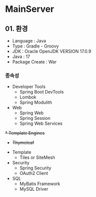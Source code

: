 # MainServer

## 01. 환경

* Language : Java
* Type : Gradle - Groovy
* JDK : Oracle OpenJDK VERSION 17.0.9
* Java : 17
* Package Create : War

### 종속성

* Developer Tools
  - Spring Boot DevTools
  - Lombok
  - Spring Modulith
* Web
  - Spring Web
  - Spring Session
  - Spring Web Services

~~* Template Engines~~
  - ~~Thymeleaf~~
* Template
  - Tiles or SiteMesh
* Security
  - Spring Security
  - OAuth2 Client
* SQL
  - MyBatis Framework
  - MySQL Driver

